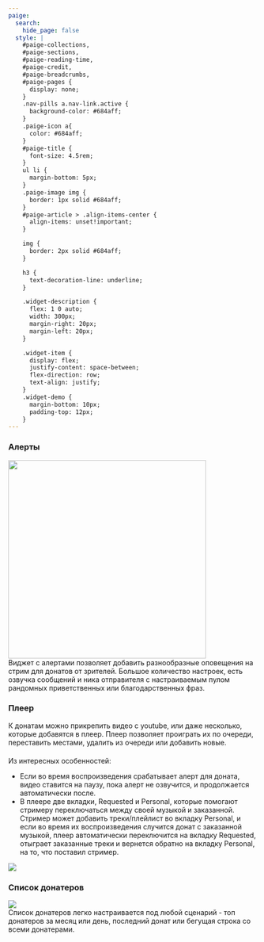 ```yaml
---
paige:
  search:
    hide_page: false
  style: |
    #paige-collections,
    #paige-sections,
    #paige-reading-time,
    #paige-credit,
    #paige-breadcrumbs,
    #paige-pages {
      display: none;
    }
    .nav-pills a.nav-link.active {
      background-color: #684aff;
    }
    .paige-icon a{
      color: #684aff;
    }
    #paige-title {
      font-size: 4.5rem;
    }
    ul li {
      margin-bottom: 5px;
    }
    .paige-image img {
      border: 1px solid #684aff;
    }
    #paige-article > .align-items-center {
      align-items: unset!important;
    }

    img {
      border: 2px solid #684aff;
    }

    h3 {
      text-decoration-line: underline;
    }

    .widget-description {
      flex: 1 0 auto;
      width: 300px;
      margin-right: 20px;
      margin-left: 20px;
    }

    .widget-item {
      display: flex;
      justify-content: space-between;
      flex-direction: row;
      text-align: justify;
    }
    .widget-demo {
      margin-bottom: 10px;
      padding-top: 12px;
    }
---
```

<div class="widget-demo">
    <h3 class="text-center">Алерты</h3>
    <div class="widget-item">
        <img style="flex: 0 0 auto; width: 400px;" src="https://i.imgur.com/Jrby8gv.gif"/>
        <div class="widget-description">
            <div>
            Виджет с алертами позволяет добавить разнообразные оповещения на стрим для донатов от зрителей. Большое количество настроек, есть озвучка сообщений и ника отправителя с настраиваемым пулом рандомных приветственных или благодарственных фраз.
            </div>
        </div>
    </div>
</div>

<div class="widget-demo">
    <h3 class="text-center">Плеер</h3>
    <div class="widget-item">
        <div class="widget-description">
            <div>
            К донатам можно прикрепить видео с youtube, или даже несколько, которые добавятся в плеер. Плеер позволяет проиграть их по очереди, переставить местами, удалить из очереди или добавить новые.
            </div>
            <div style="margin-top: 20px;">
            Из интересных особенностей: 
                <ul>
                    <li>Если во время воспроизведения срабатывает алерт для доната, видео ставится на паузу, пока алерт не озвучится, и продолжается автоматически после.</li>
                    <li>
                    В плеере две вкладки, Requested и Personal, которые помогают стримеру переключаться между своей музыкой и заказанной. Стример может добавить треки/плейлист во вкладку Personal, и если во время их воспроизведения случится донат с заказанной музыкой, плеер автоматически переключится на вкладку Requested, отыграет заказанные треки и вернется обратно на вкладку Personal, на то, что поставил стример.
                    </li>
                </ul>
            </div>
        </div>
        <img style="flex: 0 0 auto" src="https://i.imgur.com/PJb0kzI.png"/>
    </div>
</div>

<div class="widget-demo">
    <h3 class="text-center">Список донатеров</h3>
    <div class="widget-item">
        <img style="flex: 0 0 auto" src="https://i.imgur.com/qTNPFnk.jpg"/>
        <div class="widget-description">
            <div>
            Список донатеров легко настраивается под любой сценарий - топ донатеров за месяц или день, последний донат или бегущая строка со всеми донатерами.
            </div>
        </div>
    </div>
</div>
